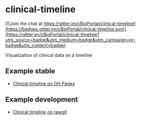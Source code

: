 # clinical-timeline
[![Join the chat at https://gitter.im/cBioPortal/clinical-timeline](https://badges.gitter.im/cBioPortal/clinical-timeline.svg)](https://gitter.im/cBioPortal/clinical-timeline?utm_source=badge&utm_medium=badge&utm_campaign=pr-badge&utm_content=badge)

Visualization of clinical data on a timeline

## Example stable
- [Clinical timeline on GH Pages](http://cbioportal.github.io/clinical-timeline/)

## Example development
- [Clinical timeline on rawgit](http://rawgit.com/cBioPortal/clinical-timeline/master/index.html)
